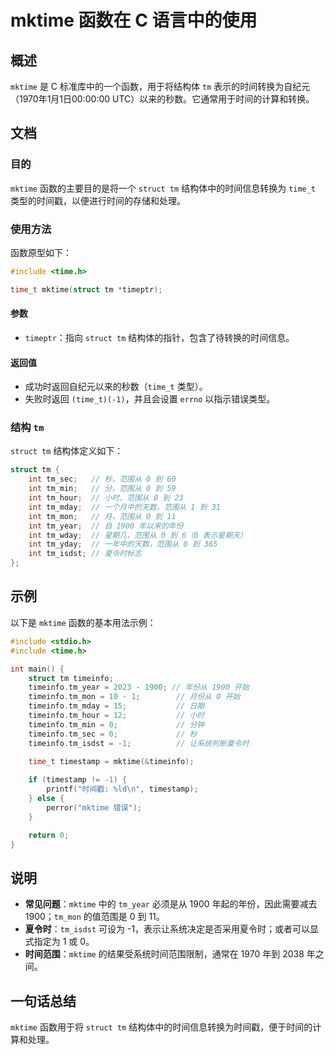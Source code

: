 <!--
Meta Description: # mktime 函数在 C 语言中的使用 ## 概述 `mktime` 是 C 标准库中的一个函数，用于将结构体 `tm` 表示的时间转换为自纪元（1970年1月1日00:00:00 UTC）以来的秒数。它通常用于时间的计算和转换。 ## 文档 ### 目的 `mktime` 函数的主要目的是将一...
Meta Keywords: mktime, int, timeinfo, struct, 范围从
-->

# mktime 函数在 C 语言中的使用

## 概述
`mktime` 是 C 标准库中的一个函数，用于将结构体 `tm` 表示的时间转换为自纪元（1970年1月1日00:00:00 UTC）以来的秒数。它通常用于时间的计算和转换。

## 文档
### 目的
`mktime` 函数的主要目的是将一个 `struct tm` 结构体中的时间信息转换为 `time_t` 类型的时间戳，以便进行时间的存储和处理。

### 使用方法
函数原型如下：
```c
#include <time.h>

time_t mktime(struct tm *timeptr);
```

#### 参数
- `timeptr`：指向 `struct tm` 结构体的指针，包含了待转换的时间信息。

#### 返回值
- 成功时返回自纪元以来的秒数（`time_t` 类型）。
- 失败时返回 `(time_t)(-1)`，并且会设置 `errno` 以指示错误类型。

### 结构 `tm`
`struct tm` 结构体定义如下：
```c
struct tm {
    int tm_sec;   // 秒，范围从 0 到 60
    int tm_min;   // 分，范围从 0 到 59
    int tm_hour;  // 小时，范围从 0 到 23
    int tm_mday;  // 一个月中的天数，范围从 1 到 31
    int tm_mon;   // 月，范围从 0 到 11
    int tm_year;  // 自 1900 年以来的年份
    int tm_wday;  // 星期几，范围从 0 到 6（0 表示星期天）
    int tm_yday;  // 一年中的天数，范围从 0 到 365
    int tm_isdst; // 夏令时标志
};
```

## 示例
以下是 `mktime` 函数的基本用法示例：

```c
#include <stdio.h>
#include <time.h>

int main() {
    struct tm timeinfo;
    timeinfo.tm_year = 2023 - 1900; // 年份从 1900 开始
    timeinfo.tm_mon = 10 - 1;        // 月份从 0 开始
    timeinfo.tm_mday = 15;           // 日期
    timeinfo.tm_hour = 12;           // 小时
    timeinfo.tm_min = 0;             // 分钟
    timeinfo.tm_sec = 0;             // 秒
    timeinfo.tm_isdst = -1;          // 让系统判断夏令时

    time_t timestamp = mktime(&timeinfo);
    
    if (timestamp != -1) {
        printf("时间戳: %ld\n", timestamp);
    } else {
        perror("mktime 错误");
    }

    return 0;
}
```

## 说明
- **常见问题**：`mktime` 中的 `tm_year` 必须是从 1900 年起的年份，因此需要减去 1900；`tm_mon` 的值范围是 0 到 11。
- **夏令时**：`tm_isdst` 可设为 -1，表示让系统决定是否采用夏令时；或者可以显式指定为 1 或 0。
- **时间范围**：`mktime` 的结果受系统时间范围限制，通常在 1970 年到 2038 年之间。

## 一句话总结
`mktime` 函数用于将 `struct tm` 结构体中的时间信息转换为时间戳，便于时间的计算和处理。